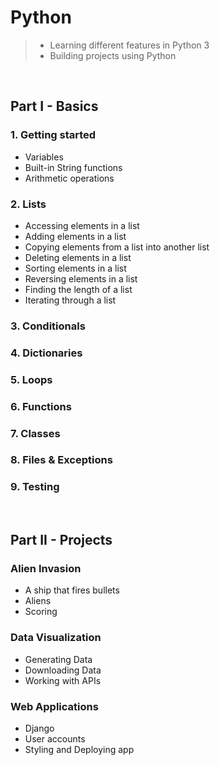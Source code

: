 # Python

> - Learning different features in Python 3
> - Building projects using Python

<br/>

## Part I - Basics

### 1. Getting started
- Variables
- Built-in String functions
- Arithmetic operations

### 2. Lists
- Accessing elements in a list
- Adding elements in a list
- Copying elements from a list into another list
- Deleting elements in a list
- Sorting elements in a list
- Reversing elements in a list
- Finding the length of a list
- Iterating through a list

### 3. Conditionals

### 4. Dictionaries

### 5. Loops

### 6. Functions

### 7. Classes

### 8. Files & Exceptions

### 9. Testing

<br/>

## Part II - Projects

### Alien Invasion
- A ship that fires bullets
- Aliens
- Scoring

### Data Visualization
- Generating Data
- Downloading Data
- Working with APIs

### Web Applications
- Django
- User accounts
- Styling and Deploying app

